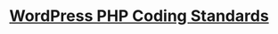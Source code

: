 <h1><a href="https://developer.wordpress.org/coding-standards/wordpress-coding-standards/php/">WordPress PHP Coding Standards</a></h1>

